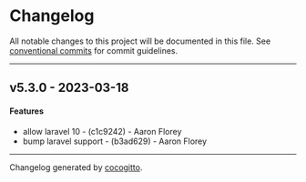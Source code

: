 # Changelog
All notable changes to this project will be documented in this file. See [conventional commits](https://www.conventionalcommits.org/) for commit guidelines.

- - -
## v5.3.0 - 2023-03-18
#### Features
- allow laravel 10 - (c1c9242) - Aaron Florey
- bump laravel support - (b3ad629) - Aaron Florey
- - -

Changelog generated by [cocogitto](https://github.com/cocogitto/cocogitto).